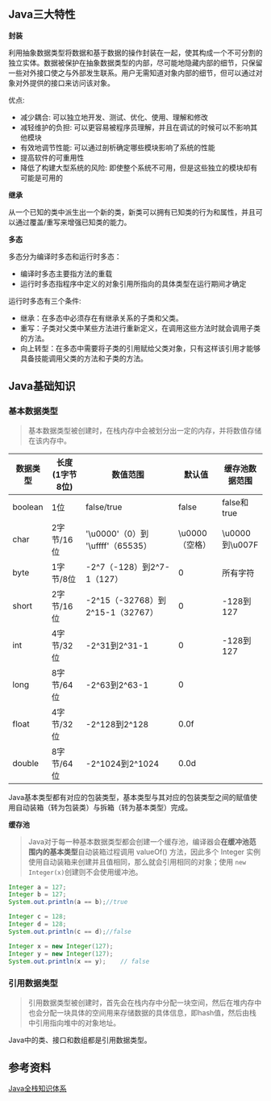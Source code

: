 ## Java三大特性

**封装**

利用抽象数据类型将数据和基于数据的操作封装在一起，使其构成一个不可分割的独立实体。数据被保护在抽象数据类型的内部，尽可能地隐藏内部的细节，只保留一些对外接口使之与外部发生联系。用户无需知道对象内部的细节，但可以通过对象对外提供的接口来访问该对象。

优点:

- 减少耦合: 可以独立地开发、测试、优化、使用、理解和修改
- 减轻维护的负担: 可以更容易被程序员理解，并且在调试的时候可以不影响其他模块
- 有效地调节性能: 可以通过剖析确定哪些模块影响了系统的性能
- 提高软件的可重用性
- 降低了构建大型系统的风险: 即使整个系统不可用，但是这些独立的模块却有可能是可用的

**继承**

从一个已知的类中派生出一个新的类，新类可以拥有已知类的行为和属性，并且可以通过覆盖/重写来增强已知类的能力。

**多态**

多态分为编译时多态和运行时多态：

- 编译时多态主要指方法的重载
- 运行时多态指程序中定义的对象引用所指向的具体类型在运行期间才确定

运行时多态有三个条件:

- 继承：在多态中必须存在有继承关系的子类和父类。
- 重写：子类对父类中某些方法进行重新定义，在调用这些方法时就会调用子类的方法。
- 向上转型：在多态中需要将子类的引用赋给父类对象，只有这样该引用才能够具备技能调用父类的方法和子类的方法。

## Java基础知识

### 基本数据类型

> 基本数据类型被创建时，在栈内存中会被划分出一定的内存，并将数值存储在该内存中。

| 数据类型 | 长度<br>(1字节8位) | 数值范围                          | 默认值         | 缓存池数据范围 |
| -------- | ------------------ | --------------------------------- | -------------- | -------------- |
| boolean  | 1位                | false/true                        | false          | false和true    |
| char     | 2字节/16位         | '\u0000'（0）到 '\uffff'（65535） | \u0000（空格） | \u0000到\u007F |
| byte     | 1字节/8位          | -2^7（-128）到2^7-1（127）        | 0              | 所有字符       |
| short    | 2字节/16位         | -2^15（-32768）到2^15-1（32767）  | 0              | -128到127      |
| int      | 4字节/32位         | -2^31到2^31-1                     | 0              | -128到127      |
| long     | 8字节/64位         | -2^63到2^63-1                     | 0              |                |
| float    | 4字节/32位         | -2^128到2^128                     | 0.0f           |                |
| double   | 8字节/64位         | -2^1024到2^1024                   | 0.0d           |                |

Java基本类型都有对应的包装类型，基本类型与其对应的包装类型之间的赋值使用自动装箱（转为包装类）与拆箱（转为基本类型）完成。

**缓存池**

> Java对于每一种基本数据类型都会创建一个缓存池，编译器会**在缓冲池范围内的基本类型**自动装箱过程调用 valueOf() 方法，因此多个 Integer 实例使用自动装箱来创建并且值相同，那么就会引用相同的对象；使用 `new Integer(x)`创建则不会使用缓冲池。

```java
Integer a = 127;
Integer b = 127;
System.out.println(a == b);//true

Integer c = 128;
Integer d = 128;
System.out.println(c == d);//false

Integer x = new Integer(127);
Integer y = new Integer(127);
System.out.println(x == y);    // false
```



### 引用数据类型

> 引用数据类型被创建时，首先会在栈内存中分配一块空间，然后在堆内存中也会分配一块具体的空间用来存储数据的具体信息，即hash值，然后由栈中引用指向堆中的对象地址。

Java中的类、接口和数组都是引用数据类型。


## 参考资料

[Java全栈知识体系](https://pdai.tech/md/java/basic/java-basic-lan-basic.html)

